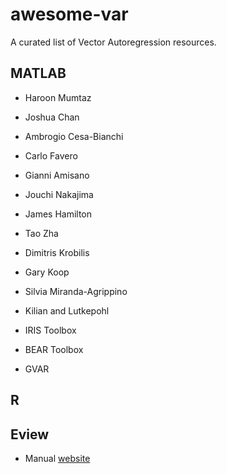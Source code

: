 <style>
btn {
  background-color: #4CAF50; /* Green */
  border: none;
  color: white;
  padding: 8px 12px;
  text-align: center;
  text-decoration: none;
  display: inline-block;
  font-size: 12px;
  border-radius: 16px;
  text-shadow: 0 1px 1px rgba(0, 0, 0, 0.2);
}
</style>


# awesome-var

A curated list of Vector Autoregression resources.

##  MATLAB

* Haroon Mumtaz
* Joshua Chan
* Ambrogio Cesa-Bianchi
* Carlo Favero
* Gianni Amisano
* Jouchi Nakajima
* James Hamilton
* Tao Zha
* Dimitris Krobilis
* Gary Koop
* Silvia Miranda-Agrippino   
* Kilian and Lutkepohl

* IRIS Toolbox 
* BEAR Toolbox
* GVAR

## R


## Eview

* Manual [website](http://www.eviews.com/help/helpintro.html#page/content%2FVAR-Vector_Autoregressions_(VARs).html%23)
